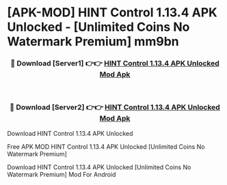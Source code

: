# [APK-MOD] HINT Control 1.13.4 APK Unlocked - [Unlimited Coins No Watermark Premium] mm9bn



<div align="center">
<h3>🔴 Download [Server1] 👉👉 <a href="https://momento.my/?title=HINT_Control_1.13.4_APK_Unlocked">HINT Control 1.13.4 APK Unlocked Mod Apk</a></h3><br>

<h3>🔴 Download [Server2] 👉👉 <a href="https://momento.my/?title=HINT_Control_1.13.4_APK_Unlocked">HINT Control 1.13.4 APK Unlocked Mod Apk</a></h3>
</div>



Download HINT Control 1.13.4 APK Unlocked 

Free APK MOD HINT Control 1.13.4 APK Unlocked [Unlimited Coins No Watermark Premium]

Download HINT Control 1.13.4 APK Unlocked [Unlimited Coins No Watermark Premium] Mod For Android
